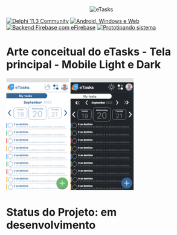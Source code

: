 <p align="center">
 <img alt="eTasks" src="https://github.com/rafael-figueiredo-alves/eTasks/blob/v2.0/assets/eTasks_logo_new.png">
</p> 

<p>
  <a href="#compatibility"><img src="https://img.shields.io/static/v1?label=Delphi&message=Vers%C3%A3o%2011.3%20Community&color=silver&style=for-the-badge&logo=delphi&logoColor=white" alt="Delphi 11.3 Community" /></a>
  <a href="#compatibility"><img src="https://img.shields.io/static/v1?label=platforms&message=Android%2C%20Windows%2C%20Web&color=silver&style=for-the-badge&logo=delphi&logoColor=white" alt="Android, Windows e Web" /></a>
  <a href="#compatibility"><img src="https://img.shields.io/static/v1?label=Backend&message=Firebase&color=silver&style=for-the-badge&logo=delphi&logoColor=white" alt="Backend Firebase com eFirebase" /></a>
 <a href="#compatibility"><img src="https://img.shields.io/static/v1?label=Project Stage&message=Prototyping&color=silver&style=for-the-badge&logo=setup&logoColor=white" alt="Prototipando sistema" /></a>
</p>

# Arte conceitual do eTasks - Tela principal - Mobile Light e Dark

<img src="https://github.com/rafael-figueiredo-alves/eTasks/blob/v2.0/assets/Screens/Conceitual_Mobile_Home_Light.png" width="33%" height="33%"> <img src="https://github.com/rafael-figueiredo-alves/eTasks/blob/v2.0/assets/Screens/Conceitual_Mobile_Home_Dark.png" width="33%" height="33%">

# Status do Projeto: em desenvolvimento


